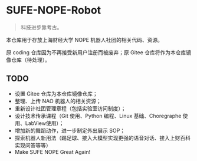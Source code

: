 # SUFE-NOPE-Robot

> 科技进步靠考古。

本仓库用于存放上海财经大学 NOPE 机器人社团的相关代码、资源。

原 coding 仓库因为不再接受新用户注册而被废弃；原 Gitee 仓库将作为本仓库镜像仓库（待处理）。

## TODO

- 设置 Gitee 仓库为本仓库镜像仓库；
- 整理、上传 NAO 机器人的相关资源；
- 重新设计社团管理章程（包括实验室访问制度）；
- 设计技术传承课程（Git 使用、Python 编程、Linux 基础、Choregraphe 使用、LabView使用）；
- 增加新的舞蹈动作，进一步制定外出展示 SOP；
- 探索机器人新用法（踢足球、接入大模型实现更强的语音对话、接入上财百科实现问答等等）
- Make SUFE NOPE Great Again!
